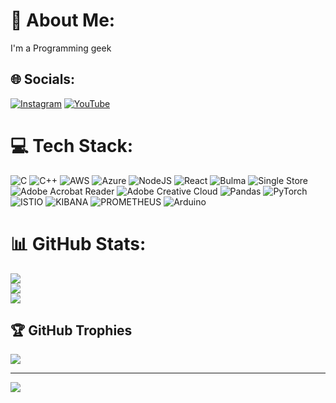 # 💫 About Me:
I'm a Programming geek


## 🌐 Socials:
[![Instagram](https://img.shields.io/badge/Instagram-%23E4405F.svg?logo=Instagram&logoColor=white)](https://instagram.com/tanmay_g_shetty) [![YouTube](https://img.shields.io/badge/YouTube-%23FF0000.svg?logo=YouTube&logoColor=white)](https://youtube.com/@ShortburstsSpectrum) 

# 💻 Tech Stack:
![C](https://img.shields.io/badge/c-%2300599C.svg?style=flat-square&logo=c&logoColor=white) ![C++](https://img.shields.io/badge/c++-%2300599C.svg?style=flat-square&logo=c%2B%2B&logoColor=white) ![AWS](https://img.shields.io/badge/AWS-%23FF9900.svg?style=flat-square&logo=amazon-aws&logoColor=white) ![Azure](https://img.shields.io/badge/azure-%230072C6.svg?style=flat-square&logo=microsoftazure&logoColor=white) ![NodeJS](https://img.shields.io/badge/node.js-6DA55F?style=flat-square&logo=node.js&logoColor=white) ![React](https://img.shields.io/badge/react-%2320232a.svg?style=flat-square&logo=react&logoColor=%2361DAFB) ![Bulma](https://img.shields.io/badge/bulma-00D0B1?style=flat-square&logo=bulma&logoColor=white) ![Single Store](https://img.shields.io/badge/Single%20Store-AA00FF?style=flat-square&logo=singlestore&logoColor=white) ![Adobe Acrobat Reader](https://img.shields.io/badge/Adobe%20Acrobat%20Reader-EC1C24.svg?style=flat-square&logo=Adobe%20Acrobat%20Reader&logoColor=white) ![Adobe Creative Cloud](https://img.shields.io/badge/Adobe%20Creative%20Cloud-DA1F26.svg?style=flat-square&logo=Adobe%20Creative%20Cloud&logoColor=white) ![Pandas](https://img.shields.io/badge/pandas-%23150458.svg?style=flat-square&logo=pandas&logoColor=white) ![PyTorch](https://img.shields.io/badge/PyTorch-%23EE4C2C.svg?style=flat-square&logo=PyTorch&logoColor=white) ![ISTIO](https://img.shields.io/badge/istio-466BB0.svg?style=flat-square&logo=istio&logoColor=white&color=%23466BB0) ![KIBANA](https://img.shields.io/badge/kibana-005571.svg?style=flat-square&logo=kibana&logoColor=white&color=%23005571) ![PROMETHEUS](https://img.shields.io/badge/prometheus-E6522C.svg?style=flat-square&logo=prometheus&logoColor=white&color=%23E6522C) ![Arduino](https://img.shields.io/badge/-Arduino-00979D?style=flat-square&logo=Arduino&logoColor=white)
# 📊 GitHub Stats:
![](https://github-readme-stats.vercel.app/api?username=TANMAY-G-PROG&theme=vue-dark&hide_border=false&include_all_commits=false&count_private=false)<br/>
![](https://github-readme-streak-stats.herokuapp.com/?user=TANMAY-G-PROG&theme=vue-dark&hide_border=false)<br/>
![](https://github-readme-stats.vercel.app/api/top-langs/?username=TANMAY-G-PROG&theme=vue-dark&hide_border=false&include_all_commits=false&count_private=false&layout=compact)

## 🏆 GitHub Trophies
![](https://github-profile-trophy.vercel.app/?username=TANMAY-G-PROG&theme=chalk&no-frame=false&no-bg=false&margin-w=4)

---
[![](https://visitcount.itsvg.in/api?id=TANMAY-G-PROG&icon=0&color=1)](https://visitcount.itsvg.in)

<!-- Proudly created with GPRM ( https://gprm.itsvg.in ) -->

